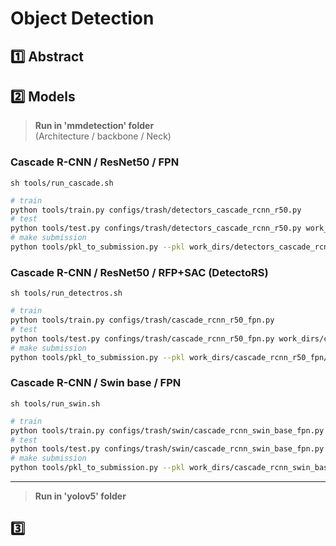 # Object Detection

## :one: Abstract



## :two: Models

> **Run in 'mmdetection' folder**  
> (Architecture / backbone / Neck)

### Cascade R-CNN / ResNet50 / FPN

`sh tools/run_cascade.sh`

```bash
# train
python tools/train.py configs/trash/detectors_cascade_rcnn_r50.py
# test
python tools/test.py confings/trash/detectors_cascade_rcnn_r50.py work_dirs/detectors_cascade_rcnn_r50/best*.pth --out work_dirs/detectors_cascade_rcnn_r50/best.pkl
# make submission
python tools/pkl_to_submission.py --pkl work_dirs/detectors_cascade_rcnn_r50/best.pkl --csv work_dirs/detectors_cascade_rcnn_r50.csv
```

###  Cascade R-CNN / ResNet50 / RFP+SAC  (DetectoRS)

`sh tools/run_detectros.sh`

```bash
# train
python tools/train.py configs/trash/cascade_rcnn_r50_fpn.py
# test
python tools/test.py confings/trash/cascade_rcnn_r50_fpn.py work_dirs/cascade_rcnn_r50_fpn/best*.pth --out work_dirs/cascade_rcnn_r50_fpn/best.pkl
# make submission
python tools/pkl_to_submission.py --pkl work_dirs/cascade_rcnn_r50_fpn/best.pkl --csv work_dirs/cascade_rcnn_r50_fpn.csv
```

### Cascade R-CNN / Swin base / FPN

`sh tools/run_swin.sh`

```bash
# train
python tools/train.py configs/trash/swin/cascade_rcnn_swin_base_fpn.py
# test
python tools/test.py confings/trash/swin/cascade_rcnn_swin_base_fpn.py work_dirs/cascade_rcnn_swin_base_fpn/best*.pth --out work_dirs/cascade_rcnn_swin_base_fpn/best.pkl
# make submission
python tools/pkl_to_submission.py --pkl work_dirs/cascade_rcnn_swin_base_fpn/best.pkl --csv work_dirs/cascade_rcnn_swin_base_fpn.csv
```

---

> **Run in 'yolov5' folder**




## :three:


